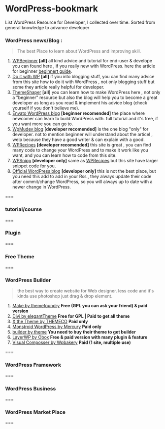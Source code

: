 # WordPress-bookmark
List WordPress Resource for Developer, I collected  over time. Sorted from general knowledge to advance developer

### WordPress news/Blog :
> The best Place to learn about WordPress and improving skill.

  1. [WPBeginner](http://www.wpbeginner.com/) **[all]** all kind advice and tutorial for end-user & develope you can found here , if you really new with WordPress. here the article for beginner [beginnert guide](http://www.wpbeginner.com/guides/).
  2. [Do it with WP](https://www.doitwithwp.com/) **[all]** if you into blogging stuff, you can find many advice from this site how to do it with WordPress , not only blogging stuff but some they article really helpful for developer.
  3. [ThemeShaper](http://themeshaper.com/) **[all]** you can learn how to make WordPress here , not only a "beginner" resource but also the blog will help you to become a great developer as long as you read & implement his advice blog (check yourself if you don't believe me).
  4. [Envato WordPress blog](http://code.tutsplus.com/categories/wordpress) **[beginner recomended]** the place where newcomer can learn to build WordPress with. full tutorial and it's free, if you want more you can go to.
  5. [WpMudev blog](https://premium.wpmudev.org/blog/) **[developer recomended]** is the one blog "only" for developer. not to mention beginner will understand about the articel , welp because they have a good writer & can explain with a good.
  6. [WPRecipes](http://www.wprecipes.com/) **[developer recomended]** this site is great , you can find many code to change your WordPress and to make it work like you want, and you can learn how to code from this site.
  7. [WPSnipp](http://wpsnipp.com/) **[developer only]** same as [WPRecipes](http://www.wprecipes.com/) but this site have larger snippet code for you.
  8. [Official WordPress blog](https://wordpress.org/news/) **[developer only]** this is not the best place, but you need this add to add in your Rss , they always update their code after commit/change WordPress, so you will always up to date with a newer change in WordPress.
  
===

### tutorial/course

===

### Plugin 

===

### Free Theme

===

### WordPress Builder 
> the best way to create website for Web designer. less code and it's kinda use photoshop just drag & drop element.

 1. [Make by themefoundry](https://thethemefoundry.com/wordpress-themes/make/) **Free (GPL you can ask your friend) & paid version**
 2. [Divi by elegantTheme](http://www.elegantthemes.com/gallery/divi/) **Free for GPL | Paid to get all theme**
 3. [X the Theme by THEMECO](http://themeforest.net/item/x-the-theme/5871901?ref=broaris) **Paid only**
 4. [Monstroid WordPress by Mercury](http://www.templatemonster.com/wordpress-themes/monstroid/) **Paid only**
 5. [builder by theme](http://themify.me/builder) **You need to buy their theme to get builder**
 6. [LayerWP by Obox](http://www.layerswp.com/) **Free & paid version with many plugin & feature**
 7. [Visual Composser by Wpbakery](http://vc.wpbakery.com/) **Paid (1 site, multiple use)**

===

### WordPress Framework 

===

### WordPress Business

===

### WordPress Market Place

===
